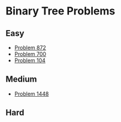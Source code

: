 # Binary Tree Problems

## Easy
- [Problem 872](../problems/872_leaf-similar_trees/README.md)
- [Problem 700](../problems/700_search_in_a_binary_search_tree/README.md)
- [Problem 104](../problems/104_maximum_depth_of_binary_tree/README.md)

## Medium
- [Problem 1448](../problems/1448_count_good_nodes_in_binary_tree/README.md)

## Hard

